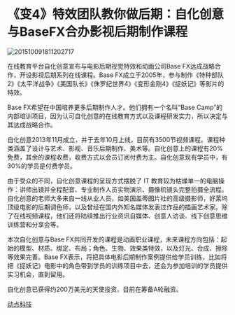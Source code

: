 # 《变4》特效团队教你做后期：自化创意与BaseFX合办影视后期制作课程

![201510091811202717](https://static.technode.com/files/2015/10/201510091811202717-1024x742.png) 

在线教育平台自化创意宣布与电影后期视觉特效和动画公司Base FX达成战略合作，开设影视后期系列在线课程。Base FX成立于2005年，参与制作《特种部队2》《太平洋战争》《美国队长》《侏罗纪世界4》《变形金刚4》《捉妖记》等影片的特效。

Base FX希望在中国培养更多后期制作人才。他们拥有一个名叫“Base Camp”的内部培训项目，因为认可自化创意的在线教育方式以及课程研发实力，所以决定与其达成战略合作。

自化创意2013年11月成立，并于去年10月上线，目前有3500节视频课程。课程种类涵盖了设计与艺术、影视、音乐后期制作、美术等。自化创意上的课程有20%免费，其余的课程收费，收费方式以会员订阅付费为主。自化创意现有学员中，有30%的学员是付费学员。

由于受众的不同，自化创意课程的呈现方式摆脱了 IT 教育较为枯燥单一的电脑操作：讲师出镜并全程配音、专业制作人员实物演示、摄像机镜头完整拍摄全流程。自化创意的老师大多来自一线从业人员，如美国盖蒂图片社的高级摄影师，好莱坞顶级电影的后期调色师，以及曾经在国内外知名媒体发表过作品的插画艺术家。除了在线视频课程，他们还将陆续推出行业资讯自媒体、创意人访谈、线下创意思维训练营和分享会等。

本次自化创意与Base FX共同开发的课程是动画职业课程，未来课程方向包括：起始的模型、材质、绑定、布局；角色、生物、效果类特效，以及灯光、合成、擦除等效果完善。Base FX表示，将把具体电影后期制作案例提供给学员训练，比如将把《捉妖记》电影中的角色带到学员的训练项目中去，还会为参加培训的学员提供实习机会，直到留用。

自化创意已获得约200万美元的天使投资，目前在筹备A轮融资。

[动点科技](https://cn.technode.com/post/2015-10-17/zihua-base-fx/)